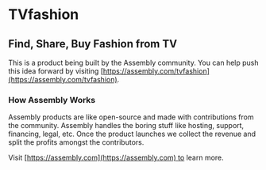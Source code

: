 # TVfashion

## Find, Share, Buy Fashion from TV

This is a product being built by the Assembly community. You can help push this idea forward by visiting [https://assembly.com/tvfashion](https://assembly.com/tvfashion).

### How Assembly Works

Assembly products are like open-source and made with contributions from the community. Assembly handles the boring stuff like hosting, support, financing, legal, etc. Once the product launches we collect the revenue and split the profits amongst the contributors.

Visit [https://assembly.com](https://assembly.com) to learn more.
